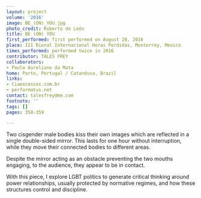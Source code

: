 ```yaml
---
layout: project
volume: '2016'
image: BE_(ON)_YOU.jpg
photo_credit: Roberto de León
title: BE (ON) YOU
first_performed: first performed on August 28, 2016
place: III Bienal Internacional Horas Perdidas, Monterrey, Mexico
times_performed: performed twice in 2016
contributor: TALES FREY
collaborators:
- Paulo Aureliano da Mata
home: Porto, Portugal / Catanduva, Brazil
links:
- Ciaexcessos.com.br
- performatus.net
contact: talesfrey@me.com
footnote: ''
tags: []
pages: 358-359

---
```


Two cisgender male bodies kiss their own images which are reflected in a single double-sided mirror. This lasts for one hour without interruption, while they move their connected bodies to different areas.

Despite the mirror acting as an obstacle preventing the two mouths engaging, to the audience, they appear to be in contact.

With this piece, I explore LGBT politics to generate critical thinking around power relationships, usually protected by normative regimes, and how these structures control and discipline.
